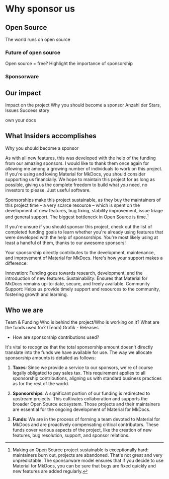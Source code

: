 # Why sponsor us


## Open Source

The world runs on open source

### Future of open source

Open source = free?
Highlight the importance of sponsorship

### Sponsorware



## Our impact

Impact on the project
Why you should become a sponsor
Anzahl der Stars, Issues
Success story


own your docs



## What Insiders accomplishes

Why you should become a sponsor

As with all new features, this was developed with the help of the funding from
our amazing sponsors. I would like to thank them once again for allowing me
among a growing number of individuals to work on this project.
If you're using and loving Material for MkDocs, you should consider supporting
us financially. We hope to maintain this project for as long as possible, giving
us the complete freedom to build what _you_ need, no investors to please. Just
useful software.


Sponsorships make this project sustainable, as they buy the maintainers of this
project time – a very scarce resource – which is spent on the development of new
features, bug fixing, stability improvement, issue triage and general support.
The biggest bottleneck in Open Source is time.[^3]

  [^3]:
    Making an Open Source project sustainable is exceptionally hard: maintainers
    burn out, projects are abandoned. That's not great and very unpredictable.
    The sponsorware model ensures that if you decide to use Material for MkDocs,
    you can be sure that bugs are fixed quickly and new features are added
    regularly.

If you're unsure if you should sponsor this project, check out the list of
completed funding goals to learn whether you're already using features that
were developed with the help of sponsorships. You're most likely using at least
a handful of them, thanks to our awesome sponsors!

Your sponsorship directly contributes to the development, maintenance, and improvement of Material for MkDocs. Here's how your support makes a difference:

Innovation: Funding goes towards research, development, and the introduction of new features.
Sustainability: Ensures that Material for MkDocs remains up-to-date, secure, and freely available.
Community Support: Helps us provide timely support and resources to the community, fostering growth and learning.

## Who we are



Team & Funding
Who is behind the project/Who is working on it?
What are the funds used for? (Team)
Grafik - Releases



- How are sponsorship contributions used?

It's vital to recognize that the total sponsorship amount doesn't directly
translate into the funds we have available for use. The way we allocate
sponsorship amounts is detailed as follows:

1.  __Taxes__: Since we provide a service to our sponsors, we're of course
    legally obligated to pay sales tax. This requirement applies to all
    sponsorship contributions, aligning us with standard business practices
    as for the rest of the world.

2.  __Sponsorships__: A significant portion of our funding is redirected to
    upstream projects. This cultivates collaboration and supports the broader
    Open Source ecosystem. Those projects and their maintainers are essential
    for the ongoing development of Material for MkDocs.

3.  __Funds__: We are in the process of forming a team devoted to Material for
    MkDocs and are proactively compensating critical contributors. These
    funds cover various aspects of the project, like the creation of new
    features, bug resolution, support, and sponsor relations.
